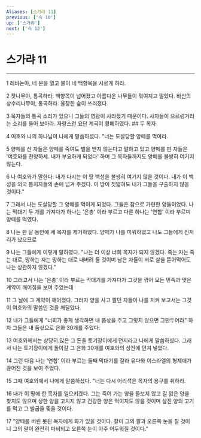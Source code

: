 ```yaml
---
Aliases: [스가랴 11]
previous: ['슥 10']
up: ['스가랴']
next: ['슥 12']
---
```

# 스가랴 11

***


1 레바논아, 네 문을 열고 불이 네 백향목을 사르게 하라. 

2 잣나무야, 통곡하라. 백향목이 넘어졌고 아름다운 나무들이 꺾여지고 말았다. 바산의 상수리나무야, 통곡하라. 울창한 숲이 쓰러졌다. 

3 목자들의 통곡 소리가 있으니 그들의 영광이 사라졌기 때문이다. 사자들이 으르렁거리는 소리를 들어 보아라. 자랑스런 요단 계곡이 황폐하였다. ## 두 목자 

4 여호와 나의 하나님이 나에게 말씀하셨다. "너는 도살당할 양떼를 먹여라. 

5 양떼를 산 자들은 양떼를 죽여도 벌을 받지 않는다고 말하고 있고 양떼를 판 자들은 '여호와를 찬양하세. 내가 부요하게 되었다' 하며 그 목자들까지도 양떼를 불쌍히 여기지 않는다. 

6 나 여호와가 말한다. 내가 다시는 이 땅 백성을 불쌍히 여기지 않을 것이다. 내가 이 백성을 외국 통치자들의 손에 넘겨 주겠다. 이 땅이 짓밟혀도 내가 그들을 구출하지 않을 것이다." 

7 그래서 나는 도살당할 그 양떼를 먹이게 되었다. 그들은 참으로 가련한 양들이었다. 나는 막대기 두 개를 가져다가 하나는 '은총' 이라 부르고 다른 하나는 '연합' 이라 부르며 양떼를 먹였다. 

8 나는 한 달 동안에 세 목자를 제거하였다. 양떼가 나를 미워하였고 나도 그들에게 진저리가 났으므로 

9 나는 그들에게 이렇게 말하였다. "나는 더 이상 너희 목자가 되지 않겠다. 죽는 자는 죽는 대로, 망하는 자는 망하는 대로 내버려 둘 것이며 남은 자들이 서로 살을 뜯어먹어도 나는 상관하지 않겠다." 

10 그러고서 나는 '은총' 이라 부르는 막대기를 가져다가 그것을 꺾어 모든 민족과 맺은 계약이 깨어짐을 보여 주었는데 

11 그 날에 그 계약이 깨어졌다. 그러자 양을 사고 팔던 자들이 나를 지켜 보고서는 그것이 여호와의 말씀인 것을 깨달았다. 

12 내가 그들에게 "너희가 좋게 생각하면 내 품삯을 주고 그렇지 않으면 그만두어라" 하자 그들은 내 품삯으로 은화 30개를 주었다. 

13 여호와께서는 상당히 많은 그 돈을 토기장이에게 던지라고 나에게 말씀하셨다. 그래서 나는 토기장이에게 돌아갈 그 은화 30개를 여호와의 성전에 던져 넣었다. 

14 그런 다음 나는 '연합' 이라 부르는 둘째 막대기를 잘라 유다와 이스라엘의 형제애가 끊어진 것을 보여 주었다. 

15 그때 여호와께서 나에게 말씀하셨다. "너는 다시 어리석은 목자의 용구를 취하라. 

16 내가 이 땅에 한 목자를 일으키겠다. 그는 죽어 가는 양을 돌보지 않고 길 잃은 양을 찾지도 않으며 상한 양을 고치지 않고 건강한 양은 먹이지도 않을 것이며 살진 양의 고기를 먹고 그 발굽을 찢을 것이다. 

17 "양떼를 버린 못된 목자에게 화가 있을 것이다. 칼이 그의 팔과 오른쪽 눈을 칠 것이니 그의 팔이 완전히 마비되고 오른쪽 눈이 아주 어두워질 것이다."
